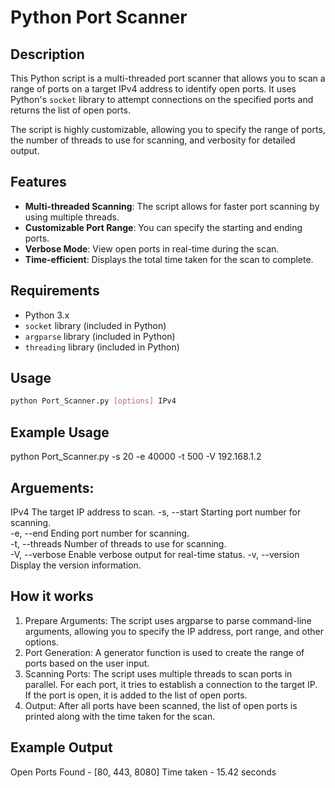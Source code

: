 # Python Port Scanner

## Description

This Python script is a multi-threaded port scanner that allows you to scan a range of ports on a target IPv4 address to identify open ports. It uses Python's `socket` library to attempt connections on the specified ports and returns the list of open ports.

The script is highly customizable, allowing you to specify the range of ports, the number of threads to use for scanning, and verbosity for detailed output.

## Features

- **Multi-threaded Scanning**: The script allows for faster port scanning by using multiple threads.
- **Customizable Port Range**: You can specify the starting and ending ports.
- **Verbose Mode**: View open ports in real-time during the scan.
- **Time-efficient**: Displays the total time taken for the scan to complete.
  
## Requirements

- Python 3.x
- `socket` library (included in Python)
- `argparse` library (included in Python)
- `threading` library (included in Python)

## Usage

```bash
python Port_Scanner.py [options] IPv4
```
## Example Usage
python Port_Scanner.py -s 20 -e 40000 -t 500 -V 192.168.1.2

## Arguements:
IPv4	The target IP address to scan.
-s, --start	Starting port number for scanning.	
-e, --end	Ending port number for scanning.	
-t, --threads	Number of threads to use for scanning.	
-V, --verbose	Enable verbose output for real-time status.	
-v, --version	Display the version information.

## How it works
1. Prepare Arguments: The script uses argparse to parse command-line arguments, allowing you to specify the IP address, port range, and other options.
2. Port Generation: A generator function is used to create the range of ports based on the user input.
3. Scanning Ports: The script uses multiple threads to scan ports in parallel. For each port, it tries to establish a connection to the target IP. If the port is open, it is added to the list of open ports.
4. Output: After all ports have been scanned, the list of open ports is printed along with the time taken for the scan.

## Example Output
Open Ports Found - [80, 443, 8080]
Time taken - 15.42 seconds
